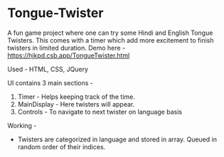 # Tongue-Twister
A fun game project where one can try some Hindi and English Tongue Twisters. This comes with a timer which add more excitement to finish twisters in limited duration.
Demo here - https://hjkpd.csb.app/TongueTwister.html

Used - HTML, CSS, JQuery

UI contains 3 main sections -
1) Timer - Helps keeping track of the time.
2) MainDisplay - Here twisters will appear.
3) Controls - To navigate to next twister on language basis

Working - 
- Twisters are categorized in language and stored in array. Queued in random order of their indices.
